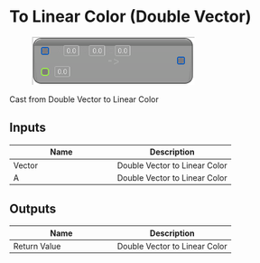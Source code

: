 # To Linear Color (Double Vector)

<div align="left" data-full-width="false"><figure><img src="../../../../.gitbook/assets/to_linear_color_-double_vector.png" alt=""><figcaption></figcaption></figure></div>

Cast from Double Vector to Linear Color

## Inputs

<table><thead><tr><th width="170">Name</th><th>Description</th></tr></thead><tbody><tr><td>Vector</td><td>Double Vector to Linear Color</td></tr><tr><td>A</td><td>Double Vector to Linear Color</td></tr></tbody></table>

## Outputs

<table><thead><tr><th width="170">Name</th><th>Description</th></tr></thead><tbody><tr><td>Return Value</td><td>Double Vector to Linear Color</td></tr></tbody></table>
